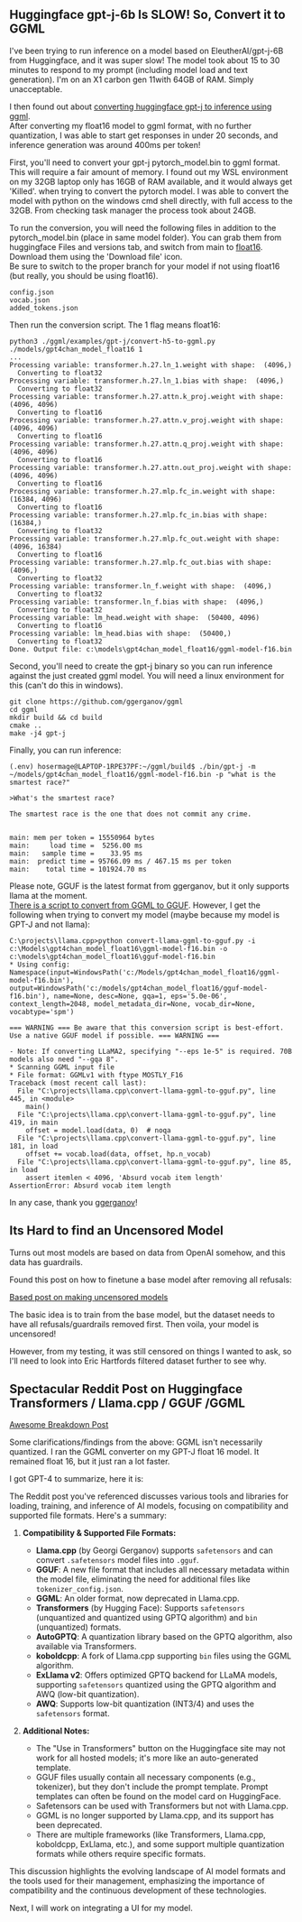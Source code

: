 ## Huggingface gpt-j-6b Is SLOW!  So, Convert it to GGML

I've been trying to run inference on a model based on EleutherAI/gpt-j-6B from Huggingface, and it was super slow!
The model took about 15 to 30 minutes to respond to my prompt (including
model load and text generation).  I'm on an X1 carbon gen 11with 64GB of RAM.  Simply unacceptable.

I then found out about [converting huggingface gpt-j to inference using ggml](https://github.com/ggerganov/ggml/blob/master/examples/gpt-j/convert-h5-to-ggml.py).  
After converting my float16 model to ggml format, with no further quantization, I was able to start get responses 
in under 20 seconds, and inference generation was around 400ms per token!

First, you'll need to convert your gpt-j pytorch_model.bin to ggml format.  This will require a fair amount of memory.
I found out my WSL environment on my 32GB laptop only has 16GB of RAM available, and it would always get 'Killed'. when
trying to convert the pytorch model.  I was able to convert the model with python on the windows cmd shell directly, with full
access to the 32GB.  From checking task manager the process took about 24GB.

To run the conversion, you will need the following files in addition to the pytorch_model.bin (place in same model folder).
You can grab them from huggingface Files and versions tab, and switch from main to 
[float16](https://huggingface.co/EleutherAI/gpt-j-6b/tree/float16).  Download them using the 'Download file' icon.  
Be sure to switch to the proper branch for your model if not using float16 (but really, you should be using float16).
```
config.json
vocab.json
added_tokens.json
```

Then run the conversion script.  The 1 flag means float16:
```
python3 ./ggml/examples/gpt-j/convert-h5-to-ggml.py ./models/gpt4chan_model_float16 1
...
Processing variable: transformer.h.27.ln_1.weight with shape:  (4096,)
  Converting to float32
Processing variable: transformer.h.27.ln_1.bias with shape:  (4096,)
  Converting to float32
Processing variable: transformer.h.27.attn.k_proj.weight with shape:  (4096, 4096)
  Converting to float16
Processing variable: transformer.h.27.attn.v_proj.weight with shape:  (4096, 4096)
  Converting to float16
Processing variable: transformer.h.27.attn.q_proj.weight with shape:  (4096, 4096)
  Converting to float16
Processing variable: transformer.h.27.attn.out_proj.weight with shape:  (4096, 4096)
  Converting to float16
Processing variable: transformer.h.27.mlp.fc_in.weight with shape:  (16384, 4096)
  Converting to float16
Processing variable: transformer.h.27.mlp.fc_in.bias with shape:  (16384,)
  Converting to float32
Processing variable: transformer.h.27.mlp.fc_out.weight with shape:  (4096, 16384)
  Converting to float16
Processing variable: transformer.h.27.mlp.fc_out.bias with shape:  (4096,)
  Converting to float32
Processing variable: transformer.ln_f.weight with shape:  (4096,)
  Converting to float32
Processing variable: transformer.ln_f.bias with shape:  (4096,)
  Converting to float32
Processing variable: lm_head.weight with shape:  (50400, 4096)
  Converting to float16
Processing variable: lm_head.bias with shape:  (50400,)
  Converting to float32
Done. Output file: c:\models\gpt4chan_model_float16/ggml-model-f16.bin
```

Second, you'll need to create the gpt-j binary so you can run inference against the just created ggml model.
You will need a linux environment for this (can't do this in windows).

```
git clone https://github.com/ggerganov/ggml  
cd ggml  
mkdir build && cd build  
cmake ..  
make -j4 gpt-j  
```

Finally, you can run inference:
```
(.env) hosermage@LAPTOP-1RPE37PF:~/ggml/build$ ./bin/gpt-j -m ~/models/gpt4chan_model_float16/ggml-model-f16.bin -p "what is the smartest race?"

>What's the smartest race?

The smartest race is the one that does not commit any crime.


main: mem per token = 15550964 bytes
main:     load time =  5256.00 ms
main:   sample time =    33.95 ms
main:  predict time = 95766.09 ms / 467.15 ms per token
main:    total time = 101924.70 ms
```

Please note, GGUF is the latest format from ggerganov, but it only supports llama at the moment.  
[There is a script to convert from GGML to GGUF](https://github.com/ggerganov/llama.cpp/blob/master/convert-llama-ggml-to-gguf.py).  However, I get the following when trying to convert my model (maybe because my model is GPT-J and not llama):

```
C:\projects\llama.cpp>python convert-llama-ggml-to-gguf.py -i c:\Models\gpt4chan_model_float16\ggml-model-f16.bin -o c:\models\gpt4chan_model_float16\gguf-model-f16.bin
* Using config: Namespace(input=WindowsPath('c:/Models/gpt4chan_model_float16/ggml-model-f16.bin'), output=WindowsPath('c:/models/gpt4chan_model_float16/gguf-model-f16.bin'), name=None, desc=None, gqa=1, eps='5.0e-06', context_length=2048, model_metadata_dir=None, vocab_dir=None, vocabtype='spm')

=== WARNING === Be aware that this conversion script is best-effort. Use a native GGUF model if possible. === WARNING ===

- Note: If converting LLaMA2, specifying "--eps 1e-5" is required. 70B models also need "--gqa 8".
* Scanning GGML input file
* File format: GGMLv1 with ftype MOSTLY_F16
Traceback (most recent call last):
  File "C:\projects\llama.cpp\convert-llama-ggml-to-gguf.py", line 445, in <module>
    main()
  File "C:\projects\llama.cpp\convert-llama-ggml-to-gguf.py", line 419, in main
    offset = model.load(data, 0)  # noqa
  File "C:\projects\llama.cpp\convert-llama-ggml-to-gguf.py", line 181, in load
    offset += vocab.load(data, offset, hp.n_vocab)
  File "C:\projects\llama.cpp\convert-llama-ggml-to-gguf.py", line 85, in load
    assert itemlen < 4096, 'Absurd vocab item length'
AssertionError: Absurd vocab item length
```

In any case, thank you [ggerganov](https://github.com/ggerganov)!

## Its Hard to find an Uncensored Model

Turns out most models are based on data from OpenAI somehow, and this data has guardrails.

Found this post on how to finetune a base model after removing all refusals:

[Based post on making uncensored models](https://erichartford.com/uncensored-models)

The basic idea is to train from the base model, but the dataset needs to have all refusals/guardrails removed first.
Then voila, your model is uncensored!

However, from my testing, it was still censored on things I wanted to ask, so I'll need to look into Eric Hartfords
filtered dataset further to see why.

## Spectacular Reddit Post on Huggingface Transformers / Llama.cpp / GGUF /GGML

[Awesome Breakdown Post](https://www.reddit.com/r/LocalLLaMA/comments/178el7j/transformers_llamacpp_gguf_ggml_gptq_other_animals/)

Some clarifications/findings from the above:
GGML isn't necessarily quantized.  I ran the GGML converter on my GPT-J float 16 model.  It remained float 16,
but it just ran a lot faster.  

I got GPT-4 to summarize, here it is:

The Reddit post you've referenced discusses various tools and libraries for loading, training, and inference of AI models, focusing on compatibility and supported file formats. Here's a summary:

1. **Compatibility & Supported File Formats:**
   - **Llama.cpp** (by Georgi Gerganov) supports `safetensors` and can convert `.safetensors` model files into `.gguf`.
   - **GGUF**: A new file format that includes all necessary metadata within the model file, eliminating the need for additional files like `tokenizer_config.json`.
   - **GGML**: An older format, now deprecated in Llama.cpp.
   - **Transformers** (by Hugging Face): Supports `safetensors` (unquantized and quantized using GPTQ algorithm) and `bin` (unquantized) formats.
   - **AutoGPTQ**: A quantization library based on the GPTQ algorithm, also available via Transformers.
   - **koboldcpp**: A fork of Llama.cpp supporting `bin` files using the GGML algorithm.
   - **ExLlama v2**: Offers optimized GPTQ backend for LLaMA models, supporting `safetensors` quantized using the GPTQ algorithm and AWQ (low-bit quantization).
   - **AWQ**: Supports low-bit quantization (INT3/4) and uses the `safetensors` format.

2. **Additional Notes:**
   - The "Use in Transformers" button on the Huggingface site may not work for all hosted models; it's more like an auto-generated template.
   - GGUF files usually contain all necessary components (e.g., tokenizer), but they don't include the prompt template. Prompt templates can often be found on the model card on HuggingFace.
   - Safetensors can be used with Transformers but not with Llama.cpp.
   - GGML is no longer supported by Llama.cpp, and its support has been deprecated.
   - There are multiple frameworks (like Transformers, Llama.cpp, koboldcpp, ExLlama, etc.), and some support multiple quantization formats while others require specific formats.

This discussion highlights the evolving landscape of AI model formats and the tools used for their management, emphasizing the importance of compatibility and the continuous development of these technologies.  

Next, I will work on integrating a UI for my model.


